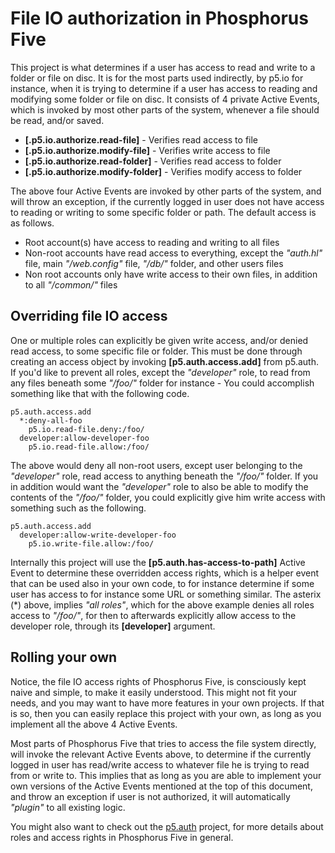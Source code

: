 File IO authorization in Phosphorus Five
===============

This project is what determines if a user has access to read and write to a folder or file
on disc. It is for the most parts used indirectly, by p5.io for instance, when it is trying to 
determine if a user has access to reading and modifying some folder or file on disc. It consists
of 4 private Active Events, which is invoked by most other parts of the system, whenever 
a file should be read, and/or saved.

* __[.p5.io.authorize.read-file]__ - Verifies read access to file
* __[.p5.io.authorize.modify-file]__ - Verifies write access to file
* __[.p5.io.authorize.read-folder]__ - Verifies read access to folder
* __[.p5.io.authorize.modify-folder]__ - Verifies modify access to folder

The above four Active Events are invoked by other parts of the system, and will throw
an exception, if the currently logged in user does not have access to reading or
writing to some specific folder or path. The default access is as follows.

* Root account(s) have access to reading and writing to all files
* Non-root accounts have read access to everything, except the _"auth.hl"_ file, main _"/web.config"_ file, _"/db/"_ folder, and other users files
* Non root accounts only have write access to their own files, in addition to all _"/common/"_ files

## Overriding file IO access

One or multiple roles can explicitly be given write access, and/or denied read access,
to some specific file or folder. This must be done through creating an access object
by invoking **[p5.auth.access.add]** from p5.auth. If you'd like to prevent all roles, 
except the _"developer"_ role, to read from any files beneath some _"/foo/"_ folder 
for instance - You could accomplish something like that with the following code.

```
p5.auth.access.add
  *:deny-all-foo
    p5.io.read-file.deny:/foo/
  developer:allow-developer-foo
    p5.io.read-file.allow:/foo/
```

The above would deny all non-root users, except user belonging to the _"developer"_ role, 
read access to anything beneath the _"/foo/"_ folder. If you in addition would want
the _"developer"_ role to also be able to modify the contents of the _"/foo/"_ folder,
you could explicitly give him write access with something such as the following.

```
p5.auth.access.add
  developer:allow-write-developer-foo
    p5.io.write-file.allow:/foo/
```

Internally this project will use the **[p5.auth.has-access-to-path]** Active Event
to determine these overridden access rights, which is a helper event that can be used
also in your own code, to for instance determine if some user has access to for instance
some URL or something similar. The asterix (*) above, implies _"all roles"_, which
for the above example denies all roles access to _"/foo/"_, for then to afterwards
explicitly allow access to the developer role, through its **[developer]** argument.

## Rolling your own

Notice, the file IO access rights of Phosphorus Five, is consciously kept naive and
simple, to make it easily understood. This might not fit your needs, and you may
want to have more features in your own projects. If that is so, then you can easily
replace this project with your own, as long as you implement all the above 4 Active
Events.

Most parts of Phosphorus Five that tries to access the file system directly,
will invoke the relevant Active Events above, to determine if the currently logged in user
has read/write access to whatever file he is trying to read from or write to. This
implies that as long as you are able to implement your own versions of the Active Events
mentioned at the top of this document, and throw an exception if user is not
authorized, it will automatically _"plugin"_ to all existing logic.

You might also want to check out the [p5.auth](/plugins/extras/p5.auth) project,
for more details about roles and access rights in Phosphorus Five in general.
